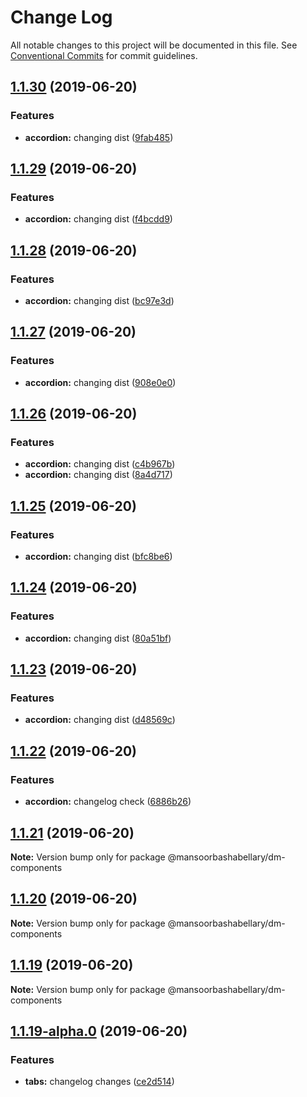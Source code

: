 # Change Log

All notable changes to this project will be documented in this file.
See [Conventional Commits](https://conventionalcommits.org) for commit guidelines.

## [1.1.30](https://github.com/MansoorBashaBellary/design-mono/compare/@mansoorbashabellary/dm-components@1.1.29...@mansoorbashabellary/dm-components@1.1.30) (2019-06-20)


### Features

* **accordion:** changing dist ([9fab485](https://github.com/MansoorBashaBellary/design-mono/commit/9fab485))





## [1.1.29](https://github.com/MansoorBashaBellary/design-mono/compare/@mansoorbashabellary/dm-components@1.1.28...@mansoorbashabellary/dm-components@1.1.29) (2019-06-20)


### Features

* **accordion:** changing dist ([f4bcdd9](https://github.com/MansoorBashaBellary/design-mono/commit/f4bcdd9))





## [1.1.28](https://github.com/MansoorBashaBellary/design-mono/compare/@mansoorbashabellary/dm-components@1.1.27...@mansoorbashabellary/dm-components@1.1.28) (2019-06-20)


### Features

* **accordion:** changing dist ([bc97e3d](https://github.com/MansoorBashaBellary/design-mono/commit/bc97e3d))





## [1.1.27](https://github.com/MansoorBashaBellary/design-mono/compare/@mansoorbashabellary/dm-components@1.1.26...@mansoorbashabellary/dm-components@1.1.27) (2019-06-20)


### Features

* **accordion:** changing dist ([908e0e0](https://github.com/MansoorBashaBellary/design-mono/commit/908e0e0))





## [1.1.26](https://github.com/MansoorBashaBellary/design-mono/compare/@mansoorbashabellary/dm-components@1.1.25...@mansoorbashabellary/dm-components@1.1.26) (2019-06-20)


### Features

* **accordion:** changing dist ([c4b967b](https://github.com/MansoorBashaBellary/design-mono/commit/c4b967b))
* **accordion:** changing dist ([8a4d717](https://github.com/MansoorBashaBellary/design-mono/commit/8a4d717))





## [1.1.25](https://github.com/MansoorBashaBellary/design-mono/compare/@mansoorbashabellary/dm-components@1.1.24...@mansoorbashabellary/dm-components@1.1.25) (2019-06-20)


### Features

* **accordion:** changing dist ([bfc8be6](https://github.com/MansoorBashaBellary/design-mono/commit/bfc8be6))





## [1.1.24](https://github.com/MansoorBashaBellary/design-mono/compare/@mansoorbashabellary/dm-components@1.1.23...@mansoorbashabellary/dm-components@1.1.24) (2019-06-20)


### Features

* **accordion:** changing dist ([80a51bf](https://github.com/MansoorBashaBellary/design-mono/commit/80a51bf))





## [1.1.23](https://github.com/MansoorBashaBellary/design-mono/compare/@mansoorbashabellary/dm-components@1.1.22...@mansoorbashabellary/dm-components@1.1.23) (2019-06-20)


### Features

* **accordion:** changing dist ([d48569c](https://github.com/MansoorBashaBellary/design-mono/commit/d48569c))





## [1.1.22](https://github.com/MansoorBashaBellary/design-mono/compare/@mansoorbashabellary/dm-components@1.1.21...@mansoorbashabellary/dm-components@1.1.22) (2019-06-20)


### Features

* **accordion:** changelog check ([6886b26](https://github.com/MansoorBashaBellary/design-mono/commit/6886b26))





## [1.1.21](https://github.com/MansoorBashaBellary/design-mono/compare/@mansoorbashabellary/dm-components@1.1.20...@mansoorbashabellary/dm-components@1.1.21) (2019-06-20)

**Note:** Version bump only for package @mansoorbashabellary/dm-components





## [1.1.20](https://github.com/MansoorBashaBellary/design-mono/compare/@mansoorbashabellary/dm-components@1.1.19...@mansoorbashabellary/dm-components@1.1.20) (2019-06-20)

**Note:** Version bump only for package @mansoorbashabellary/dm-components





## [1.1.19](https://github.com/MansoorBashaBellary/design-mono/compare/@mansoorbashabellary/dm-components@1.1.19-alpha.0...@mansoorbashabellary/dm-components@1.1.19) (2019-06-20)

**Note:** Version bump only for package @mansoorbashabellary/dm-components





## [1.1.19-alpha.0](https://github.com/MansoorBashaBellary/design-mono/compare/@mansoorbashabellary/dm-components@1.1.18...@mansoorbashabellary/dm-components@1.1.19-alpha.0) (2019-06-20)


### Features

* **tabs:** changelog changes ([ce2d514](https://github.com/MansoorBashaBellary/design-mono/commit/ce2d514))
